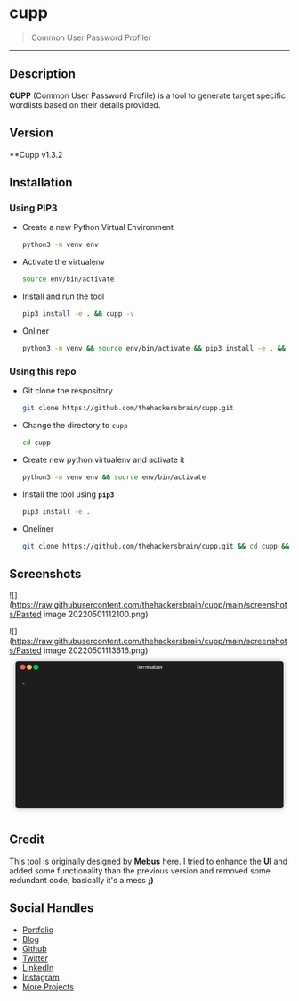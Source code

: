 # cupp
> Common User Password Profiler

-----

## Description
**CUPP** (Common User Password Profile) is a tool to generate target specific wordlists based on their details provided.

## Version
**Cupp v1.3.2

## Installation

### Using PIP3
- Create a new Python Virtual Environment
	```bash
	python3 -m venv env
	```
- Activate the virtualenv
	```bash
	source env/bin/activate
	```
- Install and run the tool
	```bash
	pip3 install -e . && cupp -v
	```
- Onliner
	```bash
	python3 -m venv && source env/bin/activate && pip3 install -e . && cupp -v
	```


### Using this repo
- Git clone the respository
	```bash
	git clone https://github.com/thehackersbrain/cupp.git
	```
- Change the directory to `cupp`
	```bash
	cd cupp
	```
- Create new python virtualenv and activate it
	```bash
	python3 -m venv env && source env/bin/activate
	```
- Install the tool using **`pip3`**
	```bash
	pip3 install -e .
	```
- Oneliner
	```bash
	git clone https://github.com/thehackersbrain/cupp.git && cd cupp && python3 -m venv env && source env/bin/activate && pip3 install -e . && cupp -v
	```


## Screenshots
![](https://raw.githubusercontent.com/thehackersbrain/cupp/main/screenshots/Pasted image 20220501112100.png)

![](https://raw.githubusercontent.com/thehackersbrain/cupp/main/screenshots/Pasted image 20220501113616.png)
![](https://raw.githubusercontent.com/thehackersbrain/cupp/main/screenshots/demo.gif)

## Credit
This tool is originally designed by [**Mebus**](https://github.com/Mebus) [here](https://github.com/Mebus/cupp.git). I tried to enhance the **UI** and added some functionality than the previous version and removed some redundant code, basically it's a mess **;)**

## Social Handles
- [Portfolio](https://gauravraj.xyz/)
- [Blog](https://blog.gauravraj.xyz/)
- [Github](https://github.com/thehackersbrain)
- [Twitter](https://twitter.com/thehackersbrain)
- [LinkedIn](https://www.linkedin.com/in/thehackersbrain)
- [Instagram](https://instagram.com/thehackersbrain)
- [More Projects](https://github.com/thehackersbrain?tab=repositories)